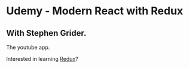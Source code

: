 # Udemy - Modern React with Redux
## With Stephen Grider.

The youtube app.

Interested in learning [Redux](https://www.udemy.com/react-redux/)?
